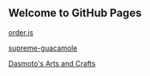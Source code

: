 ## Welcome to GitHub Pages
[order.js](https://knowledgeablekangaroo.github.io/order.js/)

[supreme-guacamole](https://knowledgeablekangaroo.github.io/supreme-guacamole/)

[Dasmoto's Arts and Crafts](https://knowledgeablekangaroo.github.io/Dasmotos-Arts-and-Crafts/)

